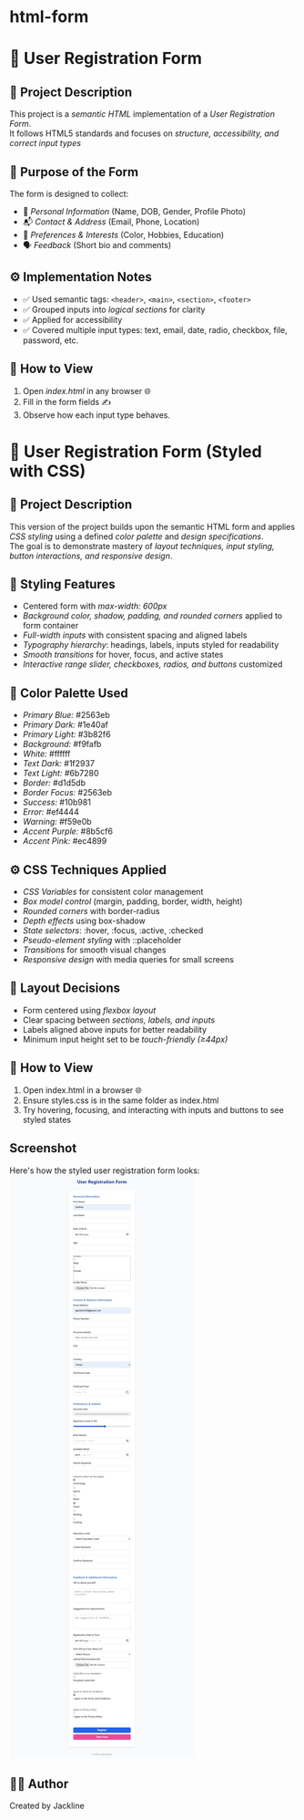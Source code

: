  # html-form
# 📝 User Registration Form

## 📌 Project Description
This project is a *semantic HTML* implementation of a *User Registration Form*.  
It follows HTML5 standards and focuses on *structure, accessibility, and correct input types* 

## 🎯 Purpose of the Form
The form is designed to collect:
- 👤 *Personal Information* (Name, DOB, Gender, Profile Photo)  
- 📬 *Contact & Address* (Email, Phone, Location)  
- 🎨 *Preferences & Interests* (Color, Hobbies, Education)  
- 🗣 *Feedback* (Short bio and comments)  

## ⚙ Implementation Notes
- ✅ Used semantic tags: `<header>`, `<main>`, `<section>`, `<footer>` 
- ✅ Grouped inputs into *logical sections* for clarity  
- ✅ Applied <label> for accessibility  
- ✅ Covered multiple input types: text, email, date, radio, checkbox, file, password, etc.  

## 🚀 How to View
1. Open *index.html* in any browser 🌐  
2. Fill in the form fields ✍  
3. Observe how each input type behaves.  


# 🎨 User Registration Form (Styled with CSS)

## 📌 Project Description
This version of the project builds upon the semantic HTML form and applies *CSS styling* using a defined *color palette* and *design specifications*.  
The goal is to demonstrate mastery of *layout techniques, input styling, button interactions, and responsive design*.

## 🎯 Styling Features
- Centered form with *max-width: 600px*
- *Background color, shadow, padding, and rounded corners* applied to form container  
- *Full-width inputs* with consistent spacing and aligned labels  
- *Typography hierarchy*: headings, labels, inputs styled for readability  
- *Smooth transitions* for hover, focus, and active states  
- *Interactive range slider, checkboxes, radios, and buttons* customized  

## 🎨 Color Palette Used
- *Primary Blue:* #2563eb  
- *Primary Dark:* #1e40af  
- *Primary Light:* #3b82f6  
- *Background:* #f9fafb  
- *White:* #ffffff  
- *Text Dark:* #1f2937  
- *Text Light:* #6b7280  
- *Border:* #d1d5db  
- *Border Focus:* #2563eb  
- *Success:* #10b981  
- *Error:* #ef4444  
- *Warning:* #f59e0b  
- *Accent Purple:* #8b5cf6  
- *Accent Pink:* #ec4899  

## ⚙ CSS Techniques Applied
- *CSS Variables* for consistent color management  
- *Box model control* (margin, padding, border, width, height)  
- *Rounded corners* with border-radius  
- *Depth effects* using box-shadow  
- *State selectors*: :hover, :focus, :active, :checked  
- *Pseudo-element styling* with ::placeholder  
- *Transitions* for smooth visual changes  
- *Responsive design* with media queries for small screens  

## 📐 Layout Decisions
- Form centered using *flexbox layout*  
- Clear spacing between *sections, labels, and inputs*  
- Labels aligned above inputs for better readability  
- Minimum input height set to be *touch-friendly (≥44px)*  

## 🚀 How to View
1. Open index.html in a browser 🌐  
2. Ensure styles.css is in the same folder as index.html  
3. Try hovering, focusing, and interacting with inputs and buttons to see styled states  

## Screenshot
Here's how the styled user registration form looks:
![User Registration Form Preview](/screenshot.png)


## 👩‍💻 Author
Created by Jackline 